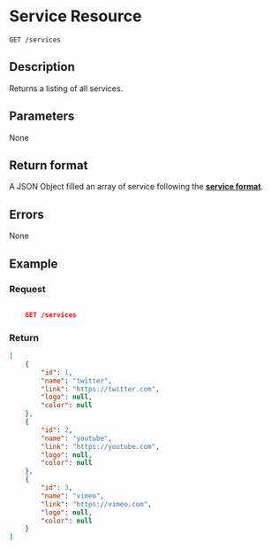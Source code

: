 # Service Resource

    GET /services

## Description

Returns a listing of all services.

## Parameters

None

## Return format

A JSON Object filled an array of service following the **[service format][]**.

## Errors

None

## Example

### **Request**

``` json

    GET /services
```

### **Return**

``` json
[
    {
        "id": 1,
        "name": "twitter",
        "link": "https://twitter.com",
        "logo": null,
        "color": null
    },
    {
        "id": 2,
        "name": "youtube",
        "link": "https://youtube.com",
        "logo": null,
        "color": null
    },
    {
        "id": 3,
        "name": "vimeo",
        "link": "https://vimeo.com",
        "logo": null,
        "color": null
    }
]
```

[service format]: ../../formats.md#short-format-service
